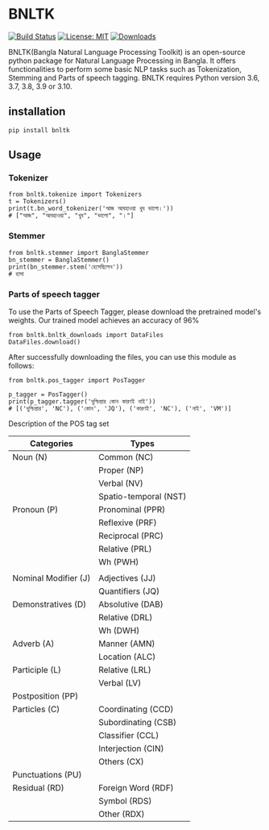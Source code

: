 # BNLTK
[![Build Status](https://travis-ci.org/ashwoolford/bnltk.svg?branch=master)](https://travis-ci.org/ashwoolford/bnltk)
[![License: MIT](https://img.shields.io/badge/License-MIT-brightgreen.svg)](https://opensource.org/licenses/MIT)
[![Downloads](https://static.pepy.tech/badge/bnltk)](https://pepy.tech/project/bnltk)



BNLTK(Bangla Natural Language Processing Toolkit) is an open-source python package for Natural Language Processing in Bangla. It offers functionalities to perform some basic NLP tasks such as Tokenization, Stemming and Parts of speech tagging. BNLTK requires Python version 3.6, 3.7, 3.8, 3.9 or 3.10.

## installation

```
pip install bnltk 
```

## Usage

### Tokenizer

```
from bnltk.tokenize import Tokenizers
t = Tokenizers()
print(t.bn_word_tokenizer('আজ আবহাওয়া খুব ভালো।'))
# ["আজ", "আবহাওয়া", "খুব", "ভালো", "।"]
```

### Stemmer

```
from bnltk.stemmer import BanglaStemmer
bn_stemmer = BanglaStemmer()
print(bn_stemmer.stem('হেসেছিলেন'))
# হাসা
```

### Parts of speech tagger

To use the Parts of Speech Tagger, please download the pretrained model's weights. Our trained model achieves an accuracy of 96%
```
from bnltk.bnltk_downloads import DataFiles
DataFiles.download()	
```
After successfully downloading the files, you can use this module as follows:

```
from bnltk.pos_tagger import PosTagger

p_tagger = PosTagger()
print(p_tagger.tagger('দুশ্চিন্তার কোন কারণই নাই'))  
# [('দুশ্চিন্তার', 'NC'), ('কোন', 'JQ'), ('কারণই', 'NC'), ('নাই', 'VM')]
```

Description of the POS tag set

| Categories            | Types                 |
|-----------------------|-----------------------|
| Noun (N)              | Common (NC)           |
|                       | Proper (NP)           |
|                       | Verbal (NV)           |
|                       | Spatio-temporal (NST) |
| Pronoun (P)           | Pronominal (PPR)      |
|                       | Reflexive (PRF)       |
|                       | Reciprocal (PRC)      |
|                       | Relative (PRL)        |
|                       | Wh (PWH)              |
|                       |                       |
| Nominal Modifier (J)  | Adjectives (JJ)       |
|                       | Quantifiers (JQ)      |
| Demonstratives (D)    | Absolutive (DAB)      |
|                       | Relative (DRL)        |
|                       | Wh (DWH)              |
| Adverb (A)            | Manner (AMN)          |
|                       | Location (ALC)        |
| Participle (L)        | Relative (LRL)        |
|                       | Verbal (LV)           |
| Postposition (PP)     |                       |
| Particles (C)         | Coordinating (CCD)    |
|                       | Subordinating (CSB)   |
|                       | Classifier (CCL)      |
|                       | Interjection (CIN)    |
|                       | Others (CX)           |
| Punctuations (PU)     |                       |
| Residual (RD)         | Foreign Word (RDF)    |
|                       | Symbol (RDS)          |
|                       | Other (RDX)           |


